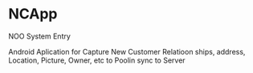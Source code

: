 NCApp
=====

NOO System Entry

Android Aplication for Capture New Customer Relatioon ships, address, Location, Picture, Owner, etc to Poolin sync to Server 

 

